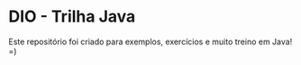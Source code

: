 # DIO - Trilha Java 

Este repositório foi criado para exemplos, exercícios e muito treino em Java! =)

